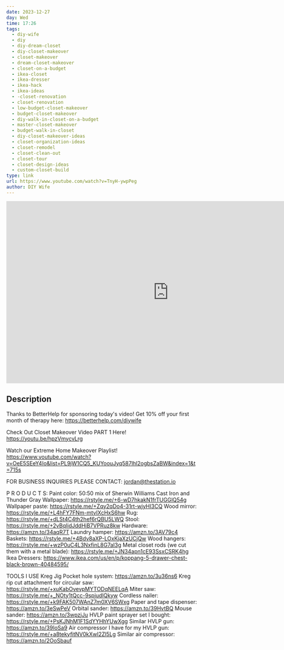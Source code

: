 ```yaml
---
date: 2023-12-27
day: Wed
time: 17:26
tags:
  - diy-wife
  - diy
  - diy-dream-closet
  - diy-closet-makeover
  - closet-makeover
  - dream-closet-makeover
  - closet-on-a-budget
  - ikea-closet
  - ikea-dresser
  - ikea-hack
  - ikea-ideas
  - -closet-renovation
  - closet-renovation
  - low-budget-closet-makeover
  - budget-closet-makeover
  - diy-walk-in-closet-on-a-budget
  - master-closet-makeover
  - budget-walk-in-closet
  - diy-closet-makeover-ideas
  - closet-organization-ideas
  - closet-remodel
  - closet-clean-out
  - closet-tour
  - closet-design-ideas
  - custom-closet-build
type: link
url: https://www.youtube.com/watch?v=TnyH-ywpPeg
author: DIY Wife
---
```


<iframe width="854" height="480" src="https://www.youtube.com/embed/TnyH-ywpPeg" title="YouTube video player" frameborder="0" allow="accelerometer; autoplay; clipboard-write; encrypted-media; gyroscope; picture-in-picture" allowfullscreen></iframe>

## Description
Thanks to BetterHelp for sponsoring today's video! Get 10% off your first month of therapy here: https://betterhelp.com/diywife

Check Out Closet Makeover Video PART 1 Here!
https://youtu.be/hpzVmycvLrg

Watch our Extreme Home Makeover Playlist!
https://www.youtube.com/watch?v=OeE5SEeY4Io&list=PL9jW1CQ5_KUYoouJyq587lhl2ogbsZaBW&index=1&t=715s


FOR BUSINESS INQUIRIES PLEASE CONTACT:
jordan@thestation.io


P R O D U C T S:
Paint color: 50:50 mix of Sherwin Williams Cast Iron and Thunder Gray
Wallpaper: https://rstyle.me/+6-wD7hkakN1frTUGGlQ54g
Wallpaper paste: https://rstyle.me/+Zqy2qDo4-31rt-wjyHI3CQ
Wood mirror: https://rstyle.me/+L4hFY7FNm-mtvIXcHxS6hw
Rug: https://rstyle.me/+dLSt4C4th2hef6rQBU5LWQ
Stool: https://rstyle.me/+2vBqIidJddHiB7VPRuz8kw
Hardware: https://amzn.to/34aqR7T
Laundry hamper: https://amzn.to/3AV79c4
Baskets: https://rstyle.me/+4Bdv8aXP-LOxKjaXzUCjQw
Wood hangers: https://rstyle.me/+wzP0uC4L3NxfinL8G7aI3g
Metal closet rods (we cut them with a metal blade): https://rstyle.me/+JN34apn1cE93SsxCSRK4hg
Ikea Dressers: https://www.ikea.com/us/en/p/koppang-5-drawer-chest-black-brown-40484595/


TOOLS I USE
Kreg Jig Pocket hole system: https://amzn.to/3u36ns6
Kreg rip cut attachment for circular saw: https://rstyle.me/+xuKabOvevpMYTODqNEELqA
Miter saw: https://rstyle.me/+_NOty1tQcc-9spjudlQkyw
Cordless nailer: https://rstyle.me/+k9FAK507WAnZ7m0XV6SWxg
Paper and tape dispenser: https://amzn.to/3eSwPeV
Orbital sander: https://amzn.to/39HvtBQ
Mouse sander: https://amzn.to/3wpzjJu
HVLP paint sprayer set I bought: https://rstyle.me/+PsKJNhM1F1SdYYHhYUwXgg
Similar HVLP gun: https://amzn.to/39IoSa9
Air compressor I have for my HVLP gun: https://rstyle.me/+a8tekyfitNV0kXwI2Zl5Lg
Similar air compressor: https://amzn.to/2OoSbauf
